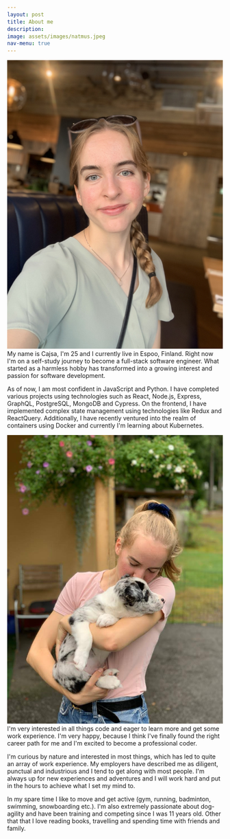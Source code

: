 ```yaml
---
layout: post
title: About me
description: 
image: assets/images/natmus.jpeg
nav-menu: true
---
```



<p><span class="image left"><img src="assets/images/IMG_3549.jpg" alt="" /></span>My name is Cajsa, I'm 25 and I currently live in Espoo, Finland. Right now I'm on a self-study journey to become a full-stack software engineer. What started as a harmless hobby has transformed into a growing interest and passion for software development.</p>

<p>As of now, I am most confident in JavaScript and Python. I have completed various projects using technologies such as React, Node.js, Express, GraphQL, PostgreSQL, MongoDB and Cypress. On the frontend, I have implemented complex state management using technologies like Redux and ReactQuery. Additionally, I have recently ventured into the realm of containers using Docker and currently I'm learning about Kubernetes.</p>

<p><span class="image right"><img src="assets/images/B.jpeg" alt="" /></span>I'm very interested in all things code and eager to learn more and get some work experience. I'm very happy, because I think I've finally found the right career path for me and I'm excited to become a professional coder.</p>

<p>I'm curious by nature and interested in most things, which has led to quite an array of work experience. My employers have described me as diligent, punctual and industrious and I tend to get along with most people. I'm always up for new experiences and adventures and I will work hard and put in the hours to achieve what I set my mind to.</p>

<p> In my spare time I like to move and get active (gym, running, badminton, swimming, snowboarding etc.). I'm also extremely passionate about dog-agility and have been training and competing since I was 11 years old. Other that that I love reading books, travelling and spending time with friends and family.</p>



